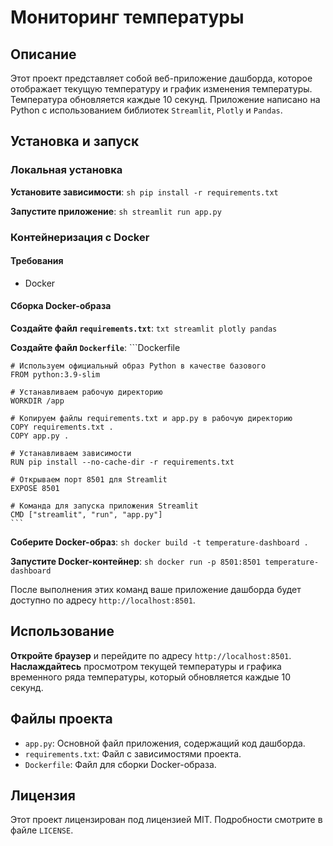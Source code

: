# Мониторинг температуры

## Описание

Этот проект представляет собой веб-приложение дашборда, которое отображает текущую температуру и график изменения температуры. Температура обновляется каждые 10 секунд. Приложение написано на Python с использованием библиотек `Streamlit`, `Plotly` и `Pandas`.

## Установка и запуск

### Локальная установка

**Установите зависимости**:
    ```sh
    pip install -r requirements.txt
    ```

**Запустите приложение**:
    ```sh
    streamlit run app.py
    ```

### Контейнеризация с Docker

#### Требования

- Docker

#### Сборка Docker-образа

**Создайте файл `requirements.txt`**:
    ```txt
    streamlit
    plotly
    pandas
    ```

**Создайте файл `Dockerfile`**:
    ```Dockerfile

    # Используем официальный образ Python в качестве базового
    FROM python:3.9-slim

    # Устанавливаем рабочую директорию
    WORKDIR /app

    # Копируем файлы requirements.txt и app.py в рабочую директорию
    COPY requirements.txt .
    COPY app.py .

    # Устанавливаем зависимости
    RUN pip install --no-cache-dir -r requirements.txt

    # Открываем порт 8501 для Streamlit
    EXPOSE 8501

    # Команда для запуска приложения Streamlit
    CMD ["streamlit", "run", "app.py"]
    ```

**Соберите Docker-образ**:
    ```sh
    docker build -t temperature-dashboard .
    ```

**Запустите Docker-контейнер**:
    ```sh
    docker run -p 8501:8501 temperature-dashboard
    ```

После выполнения этих команд ваше приложение дашборда будет доступно по адресу `http://localhost:8501`.

## Использование

**Откройте браузер** и перейдите по адресу `http://localhost:8501`.
**Наслаждайтесь** просмотром текущей температуры и графика временного ряда температуры, который обновляется каждые 10 секунд.

## Файлы проекта

- `app.py`: Основной файл приложения, содержащий код дашборда.
- `requirements.txt`: Файл с зависимостями проекта.
- `Dockerfile`: Файл для сборки Docker-образа.

## Лицензия

Этот проект лицензирован под лицензией MIT. Подробности смотрите в файле `LICENSE`.
